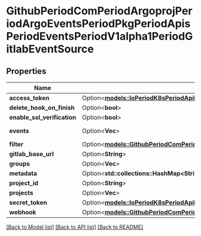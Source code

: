 # GithubPeriodComPeriodArgoprojPeriodArgoEventsPeriodPkgPeriodApisPeriodEventsPeriodV1alpha1PeriodGitlabEventSource

## Properties

Name | Type | Description | Notes
------------ | ------------- | ------------- | -------------
**access_token** | Option<[**models::IoPeriodK8sPeriodApiPeriodCorePeriodV1PeriodSecretKeySelector**](io.k8s.api.core.v1.SecretKeySelector.md)> |  | [optional]
**delete_hook_on_finish** | Option<**bool**> |  | [optional]
**enable_ssl_verification** | Option<**bool**> |  | [optional]
**events** | Option<**Vec<String>**> | Events are gitlab event to listen to. Refer https://github.com/xanzy/go-gitlab/blob/bf34eca5d13a9f4c3f501d8a97b8ac226d55e4d9/projects.go#L794. | [optional]
**filter** | Option<[**models::GithubPeriodComPeriodArgoprojPeriodArgoEventsPeriodPkgPeriodApisPeriodEventsPeriodV1alpha1PeriodEventSourceFilter**](github.com.argoproj.argo_events.pkg.apis.events.v1alpha1.EventSourceFilter.md)> |  | [optional]
**gitlab_base_url** | Option<**String**> |  | [optional]
**groups** | Option<**Vec<String>**> |  | [optional]
**metadata** | Option<**std::collections::HashMap<String, String>**> |  | [optional]
**project_id** | Option<**String**> |  | [optional]
**projects** | Option<**Vec<String>**> |  | [optional]
**secret_token** | Option<[**models::IoPeriodK8sPeriodApiPeriodCorePeriodV1PeriodSecretKeySelector**](io.k8s.api.core.v1.SecretKeySelector.md)> |  | [optional]
**webhook** | Option<[**models::GithubPeriodComPeriodArgoprojPeriodArgoEventsPeriodPkgPeriodApisPeriodEventsPeriodV1alpha1PeriodWebhookContext**](github.com.argoproj.argo_events.pkg.apis.events.v1alpha1.WebhookContext.md)> |  | [optional]

[[Back to Model list]](../README.md#documentation-for-models) [[Back to API list]](../README.md#documentation-for-api-endpoints) [[Back to README]](../README.md)


